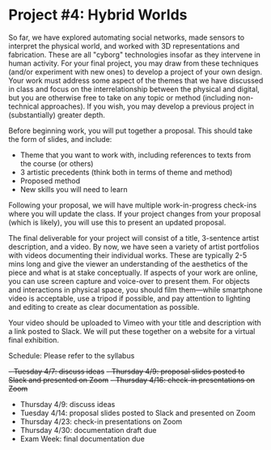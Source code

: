 # Project #4: Hybrid Worlds

So far, we have explored automating social networks, made sensors to interpret the physical world, and worked with 3D representations and fabrication. These are all "cyborg" technologies insofar as they intervene in human activity. For your final project, you may draw from these techniques (and/or experiment with new ones) to develop a project of your own design. Your work must address some aspect of the themes that we have discussed in class and focus on the interrelationship between the physical and digital, but you are otherwise free to take on any topic or method (including non-technical approaches). If you wish, you may develop a previous project in (substantially) greater depth.

Before beginning work, you will put together a proposal. This should take the form of slides, and include:
- Theme that you want to work with, including references to texts from the course (or others)
- 3 artistic precedents (think both in terms of theme and method)
- Proposed method
- New skills you will need to learn

Following your proposal, we will have multiple work-in-progress check-ins where you will update the class. If your project changes from your proposal (which is likely), you will use this to present an updated proposal.

The final deliverable for your project will consist of a title, 3-sentence artist description, and a video. By now, we have seen a variety of artist portfolios with videos documenting their individual works. These are typically 2-5 mins long and give the viewer an understanding of the aesthetics of the piece and what is at stake conceptually. If aspects of your work are online, you can use screen capture and voice-over to present them. For objects and interactions in physical space, you should film them—while smartphone video is acceptable, use a tripod if possible, and pay attention to lighting and editing to create as clear documentation as possible.

Your video should be uploaded to Vimeo with your title and description with a link posted to Slack. We will put these together on a website for a virtual final exhibition.

Schedule:
Please refer to the syllabus

~~- Tuesday 4/7: discuss ideas~~
~~- Thursday 4/9: proposal slides posted to Slack and presented on Zoom~~
~~- Thursday 4/16: check-in presentations on Zoom~~

- Thursday 4/9: discuss ideas
- Tuesday 4/14: proposal slides posted to Slack and presented on Zoom
- Thursday 4/23: check-in presentations on Zoom
- Thursday 4/30: documentation draft due
- Exam Week: final documentation due
